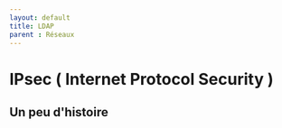 ```yaml
---
layout: default
title: LDAP
parent : Réseaux
---
```


# IPsec ( Internet Protocol Security )

## Un peu d'histoire



